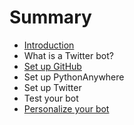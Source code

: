 # Summary

* [Introduction](README.md)
* What is a Twitter bot?
* [Set up GitHub](set_up_github.md)
* Set up PythonAnywhere
* Set up Twitter
* Test your bot
* [Personalize your bot](personalize_your_bot.md)

